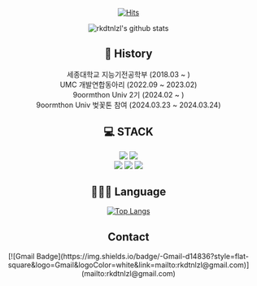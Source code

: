 <div align=center>

[![Hits](https://hits.seeyoufarm.com/api/count/incr/badge.svg?url=https%3A%2F%2Fgithub.com%2Frkdtnlzl)](https://hits.seeyoufarm.com) 

![rkdtnlzl's github stats](https://github-readme-stats.vercel.app/api?username=rkdtnlzl&show_icons=true&theme=tokyonight)

## 💪 History
<div align=center>
세종대학교 지능기전공학부 (2018.03 ~ )
<br>
UMC 개발연합동아리 (2022.09 ~ 2023.02)
<br>
9oormthon Univ 2기 (2024.02 ~ )
<br>
9oormthon Univ 벚꽃톤 참여 (2024.03.23 ~ 2024.03.24)

</div>

## 💻 STACK

![](https://img.shields.io/badge/Swift-F7DF1E?style=flat-square&logo=Swift&logoColor=black)
![](https://img.shields.io/badge/Flutter-FA7343?style=flat-square&logo=Flutter&logoColor=white)
<br>
![](https://img.shields.io/badge/HTML5-E34F26?style=flat-square&logo=HTML5&logoColor=white)
![](https://img.shields.io/badge/CSS3-1572B6?style=flat-square&logo=CSS3&logoColor=white)
![](https://img.shields.io/badge/PostCSS-DD3A0A?style=flat-square&logo=JavaScript&logoColor=white)

## 🧑🏻‍💻 Language
[![Top Langs](https://github-readme-stats.vercel.app/api/top-langs/?username=rkdtnlzl&layout=compact)](https://github.com/rkdtnlzl/github-readme-stats)


## Contact
<div align=center>
[![Gmail Badge](https://img.shields.io/badge/-Gmail-d14836?style=flat-square&logo=Gmail&logoColor=white&link=mailto:rkdtnlzl@gmail.com)](mailto:rkdtnlzl@gmail.com)
</div>
